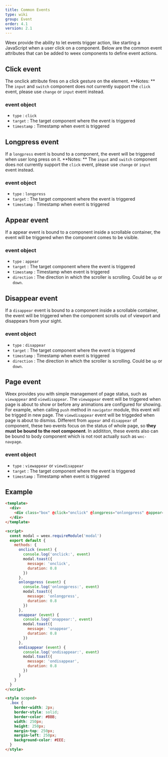 ```yaml
---
title: Common Events
type: wiki
group: Event
order: 4.1
version: 2.1
---
```


<!-- toc -->

Weex provide the ability to let events trigger action, like starting a JavaScript when a user click on a component. Below are the common event attributes that can be added to weex components to define event actions.

## Click event

The onclick attribute fires on a click gesture on the element.
**Notes: ** The `input` and `switch` component does not currently support the `click` event, please use `change` or `input` event instead.

### event object

- `type` : `click`
- `target` : The target component where the event is triggered
- `timestamp` : Timestamp when event is triggered

## Longpress event

If a `longpress` event is bound to a component, the event will be triggered when user long press on it.
**Notes: ** The `input` and `switch` component does not currently support the `click` event, please use `change` or `input` event instead.

### event object

- `type` : `longpress`
- `target` : The target component where the event is triggered
- `timestamp` : Timestamp when event is triggered

## Appear event

If a appear event is bound to a component inside a scrollable container, the event will be triggered when the component comes to be visible.

### event object

- `type` : `appear`
- `target` : The target component where the event is triggered
- `timestamp` : Timestamp when event is triggered
- `direction` : The direction in which the scroller is scrolling. Could be `up` or `down`.

## Disappear event

If a `disappear` event is bound to a component inside a scrollable container, the event will be triggered when the component scrolls out of viewport and disappears from your sight.

### event object

- `type` : `disappear`
- `target` : The target component where the event is triggered
- `timestamp` : Timestamp when event is triggered
- `direction` : The direction in which the scroller is scrolling. Could be `up` or `down`.

## Page event

Weex provides you with simple management of page status, such as `viewappear` and `viewdisappear`.
The `viewappear` event will be triggered when page is about to show or before any animations are configured for showing. For example, when calling `push` method in `navigator` module, this event will be trigged in new page.
The `viewdisappear` event will be triggeded when page is about to dismiss.
Different from `appear` and `disappear` of component, these two events focus on the status of whole page, so **they must be bound to the root component**.
In addititon, these events also can be bound to body component which is not root actually such as `wxc-navpage`.

### event object

- `type` : `viewappear` or `viewdisappear`
- `target` : The target component where the event is triggered
- `timestamp` : Timestamp when event is triggered


## Example

```html
<template>
  <div>
    <div class="box" @click="onclick" @longpress="onlongpress" @appear="onappear"  @disappear="ondisappear"></div>
  </div>
</template>

<script>
  const modal = weex.requireModule('modal')
  export default {
    methods: {
      onclick (event) {
        console.log('onclick:', event)
        modal.toast({
          message: 'onclick',
          duration: 0.8
        })
      },
      onlongpress (event) {
        console.log('onlongpress:', event)
        modal.toast({
          message: 'onlongpress',
          duration: 0.8
        })
      },
      onappear (event) {
        console.log('onappear:', event)
        modal.toast({
          message: 'onappear',
          duration: 0.8
        })
      },
      ondisappear (event) {
        console.log('ondisappear:', event)
        modal.toast({
          message: 'ondisappear',
          duration: 0.8
        })
      }
    }
  }
</script>

<style scoped>
  .box {
    border-width: 2px;
    border-style: solid;
    border-color: #BBB;
    width: 250px;
    height: 250px;
    margin-top: 250px;
    margin-left: 250px;
    background-color: #EEE;
  }
</style>
```
